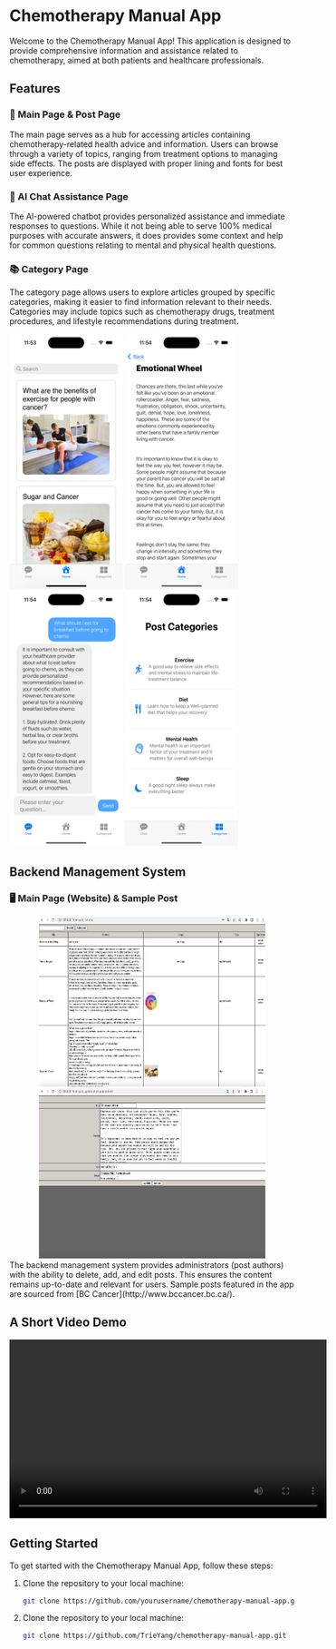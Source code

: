# Chemotherapy Manual App

Welcome to the Chemotherapy Manual App! This application is designed to provide comprehensive information and assistance related to chemotherapy, aimed at both patients and healthcare professionals.

## Features

### 📱 Main Page & Post Page
The main page serves as a hub for accessing articles containing chemotherapy-related health advice and information. Users can browse through a variety of topics, ranging from treatment options to managing side effects. The posts are displayed with proper lining and fonts for best user experience.

### 💬 AI Chat Assistance Page
The AI-powered chatbot provides personalized assistance and immediate responses to questions. While it not being able to serve 100% medical purposes with accurate answers, it does provides some context and help for common questions relating to mental and physical health questions.

### 📚 Category Page
The category page allows users to explore articles grouped by specific categories, making it easier to find information relevant to their needs. Categories may include topics such as chemotherapy drugs, treatment procedures, and lifestyle recommendations during treatment.
<div align="left">
  <img src="Images/mainPage.png" width="200" height="450" alt="Main Page">
  <img src="Images/post.png" width="200" height="450" alt="AI Chat Assistance Page">
  <img src="Images/aiChat.png" width="200" height="450" alt="AI Chat Assistance Page">
  <img src="Images/Categories.png" width="200" height="450" alt="Category Page">
</div>

## Backend Management System

### 🖥️ Main Page (Website) & Sample Post
<div align="center">
  <img src="Images/mainPageWebsite.png" width="400" height="300" alt="Main Page (Website)">
  <img src="Images/edit.png" width="400" height="300" alt="Sample Post">
</div>
The backend management system provides administrators (post authors) with the ability to delete, add, and edit posts. This ensures the content remains up-to-date and relevant for users. Sample posts featured in the app are sourced from [BC Cancer](http://www.bccancer.bc.ca/).

## A Short Video Demo
<video width="560" height="315" controls>
    <source src="Images/CM demo.mp4" type="video/mp4">
    Your browser does not support the video tag.
</video>

## Getting Started

To get started with the Chemotherapy Manual App, follow these steps:

1. Clone the repository to your local machine:
   ```bash
   git clone https://github.com/yourusername/chemotherapy-manual-app.git


1. Clone the repository to your local machine:
   ```bash
   git clone https://github.com/TrieYang/chemotherapy-manual-app.git


